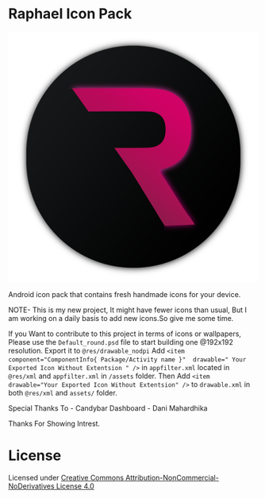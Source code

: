 # Raphael Icon Pack
<p align="center">
<img src="https://raw.githubusercontent.com/srvraj311/raphael_resources/master/icon.png" alt="">

Android icon pack that contains fresh handmade icons for your device.

NOTE- This is my new project, It might have fewer icons than usual, But I am working on a daily basis to add new icons.So give me some time.

If you Want to contribute to this project in terms of icons or wallpapers,
Please use the `Default_round.psd` file to start building one @192x192 resolution.
Export it to `@res/drawable_nodpi`
Add  `<item  component="ComponentInfo{ Package/Activity name }"  drawable=" Your Exported Icon Without Extentsion " />`    in `appfilter.xml` located in `@res/xml` and `appfilter.xml` in `/assets` folder.
Then Add  `<item drawable="Your Exported Icon Without Extentsion" />` to `drawable.xml` in both `@res/xml` and `assets/` folder.



Special Thanks To - Candybar Dashboard - Dani Mahardhika

Thanks For Showing Intrest.
# License

Licensed under [Creative Commons Attribution-NonCommercial-NoDerivatives License 4.0](https://creativecommons.org/licenses/by-nc-nd/4.0/)

